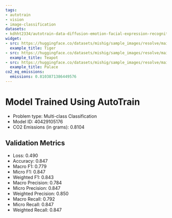 ```yaml
---
tags:
- autotrain
- vision
- image-classification
datasets:
- kdhht2334/autotrain-data-diffusion-emotion-facial-expression-recognition
widget:
- src: https://huggingface.co/datasets/mishig/sample_images/resolve/main/tiger.jpg
  example_title: Tiger
- src: https://huggingface.co/datasets/mishig/sample_images/resolve/main/teapot.jpg
  example_title: Teapot
- src: https://huggingface.co/datasets/mishig/sample_images/resolve/main/palace.jpg
  example_title: Palace
co2_eq_emissions:
  emissions: 0.8103871386449576
---
```


# Model Trained Using AutoTrain

- Problem type: Multi-class Classification
- Model ID: 40429105176
- CO2 Emissions (in grams): 0.8104

## Validation Metrics

- Loss: 0.490
- Accuracy: 0.847
- Macro F1: 0.779
- Micro F1: 0.847
- Weighted F1: 0.843
- Macro Precision: 0.784
- Micro Precision: 0.847
- Weighted Precision: 0.850
- Macro Recall: 0.792
- Micro Recall: 0.847
- Weighted Recall: 0.847